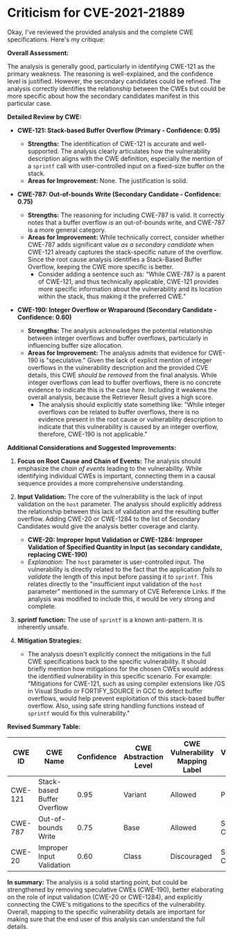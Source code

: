 # Criticism for CVE-2021-21889

Okay, I've reviewed the provided analysis and the complete CWE specifications. Here's my critique:

**Overall Assessment:**

The analysis is generally good, particularly in identifying CWE-121 as the primary weakness. The reasoning is well-explained, and the confidence level is justified. However, the secondary candidates could be refined. The analysis correctly identifies the relationship between the CWEs but could be more specific about how the secondary candidates manifest in this particular case.

**Detailed Review by CWE:**

*   **CWE-121: Stack-based Buffer Overflow (Primary - Confidence: 0.95)**
    *   **Strengths:** The identification of CWE-121 is accurate and well-supported. The analysis clearly articulates how the vulnerability description aligns with the CWE definition, especially the mention of a `sprintf` call with user-controlled input on a fixed-size buffer on the stack.
    *   **Areas for Improvement:** None. The justification is solid.

*   **CWE-787: Out-of-bounds Write (Secondary Candidate - Confidence: 0.75)**
    *   **Strengths:** The reasoning for including CWE-787 is valid.  It correctly notes that a buffer overflow *is* an out-of-bounds write, and CWE-787 is a more general category.
    *   **Areas for Improvement:** While technically correct, consider whether CWE-787 adds significant value *as a secondary candidate* when CWE-121 already captures the stack-specific nature of the overflow. Since the root cause analysis identifies a Stack-Based Buffer Overflow, keeping the CWE more specific is better.
        *   Consider adding a sentence such as: "While CWE-787 is a parent of CWE-121, and thus technically applicable, CWE-121 provides more specific information about the vulnerability and its location within the stack, thus making it the preferred CWE."

*   **CWE-190: Integer Overflow or Wraparound (Secondary Candidate - Confidence: 0.60)**
    *   **Strengths:** The analysis acknowledges the potential relationship between integer overflows and buffer overflows, particularly in influencing buffer size allocation.
    *   **Areas for Improvement:** The analysis admits that evidence for CWE-190 is "speculative." Given the lack of explicit mention of integer overflows in the vulnerability description and the provided CVE details, this CWE *should be removed* from the final analysis. While integer overflows *can* lead to buffer overflows, there is no concrete evidence to indicate this is the case *here*. Including it weakens the overall analysis, because the Retriever Result gives a high score.
        *   The analysis should explicitly state something like: "While integer overflows *can* be related to buffer overflows, there is no evidence present in the root cause or vulnerability description to indicate that this vulnerability is caused by an integer overflow, therefore, CWE-190 is not applicable."

**Additional Considerations and Suggested Improvements:**

1.  **Focus on Root Cause and Chain of Events:** The analysis should emphasize the *chain of events* leading to the vulnerability. While identifying individual CWEs is important, connecting them in a causal sequence provides a more comprehensive understanding.
2.  **Input Validation:**  The core of the vulnerability is the lack of input validation on the `host` parameter. The analysis should explicitly address the relationship between this lack of validation and the resulting buffer overflow. Adding CWE-20 or CWE-1284 to the list of Secondary Candidates would give the analysis better coverage and clarity.
    *   **CWE-20: Improper Input Validation or CWE-1284: Improper Validation of Specified Quantity in Input (as secondary candidate, replacing CWE-190)**
    *   *Explanation:* The `host` parameter is user-controlled input. The vulnerability is directly related to the fact that the application *fails to validate* the length of this input before passing it to `sprintf`. This relates directly to the "insufficient input validation of the `host` parameter" mentioned in the summary of CVE Reference Links. If the analysis was modified to include this, it would be very strong and complete.

3.  **sprintf function:** The use of `sprintf` is a known anti-pattern. It is inherently unsafe.

4.  **Mitigation Strategies:**
    *   The analysis doesn't explicitly connect the mitigations in the full CWE specifications back to the specific vulnerability. It should briefly mention how mitigations for the chosen CWEs would address the identified vulnerability in this specific scenario. For example: "Mitigations for CWE-121, such as using compiler extensions like /GS in Visual Studio or FORTIFY_SOURCE in GCC to detect buffer overflows, would help prevent exploitation of this stack-based buffer overflow. Also, using safe string handling functions instead of `sprintf` would fix this vulnerability."

**Revised Summary Table:**

| CWE ID | CWE Name | Confidence | CWE Abstraction Level | CWE Vulnerability Mapping Label | CWE-Vulnerability Mapping Notes |
|---|---|---|---|---|---|
| CWE-121 | Stack-based Buffer Overflow | 0.95 | Variant | Allowed | Primary CWE |
| CWE-787 | Out-of-bounds Write | 0.75 | Base | Allowed | Secondary Candidate |
| CWE-20 | Improper Input Validation | 0.60 | Class | Discouraged | Secondary Candidate |

**In summary:** The analysis is a solid starting point, but could be strengthened by removing speculative CWEs (CWE-190), better elaborating on the role of input validation (CWE-20 or CWE-1284), and explicitly connecting the CWE's mitigations to the specifics of the vulnerability. Overall, mapping to the specific vulnerability details are important for making sure that the end user of this analysis can understand the full details.